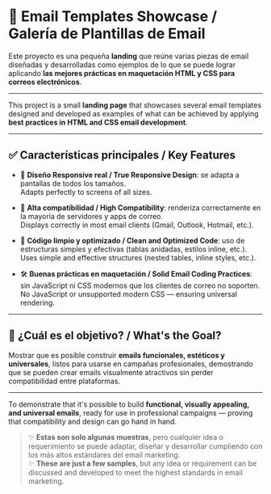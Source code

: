 # 📩 Email Templates Showcase / Galería de Plantillas de Email

Este proyecto es una pequeña **landing** que reúne varias piezas de email diseñadas y desarrolladas como ejemplos de lo que se puede lograr aplicando **las mejores prácticas en maquetación HTML y CSS para correos electrónicos**.

---

This project is a small **landing page** that showcases several email templates designed and developed as examples of what can be achieved by applying **best practices in HTML and CSS email development**.

---

## ✅ Características principales / Key Features

- 📱 **Diseño Responsive real / True Responsive Design**: se adapta a pantallas de todos los tamaños.  
  Adapts perfectly to screens of all sizes.

- 📧 **Alta compatibilidad / High Compatibility**: renderiza correctamente en la mayoría de servidores y apps de correo.  
  Displays correctly in most email clients (Gmail, Outlook, Hotmail, etc.).

- 🧼 **Código limpio y optimizado / Clean and Optimized Code**: uso de estructuras simples y efectivas (tablas anidadas, estilos inline, etc.).  
  Uses simple and effective structures (nested tables, inline styles, etc.).

- 🛠️ **Buenas prácticas en maquetación / Solid Email Coding Practices**: sin JavaScript ni CSS modernos que los clientes de correo no soporten.  
  No JavaScript or unsupported modern CSS — ensuring universal rendering.

---

## 🎯 ¿Cuál es el objetivo? / What's the Goal?

Mostrar que es posible construir **emails funcionales, estéticos y universales**, listos para usarse en campañas profesionales, demostrando que se pueden crear emails visualmente atractivos sin perder compatibilidad entre plataformas.

---

To demonstrate that it's possible to build **functional, visually appealing, and universal emails**, ready for use in professional campaigns — proving that compatibility and design can go hand in hand.

> ✨ **Estas son solo algunas muestras**, pero cualquier idea o requerimiento se puede adaptar, diseñar y desarrollar cumpliendo con los más altos estándares del email marketing.  
> ✨ **These are just a few samples**, but any idea or requirement can be discussed and developed to meet the highest standards in email marketing.
